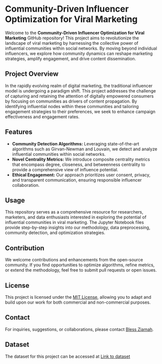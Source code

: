 # Community-Driven Influencer Optimization for Viral Marketing

Welcome to the **Community-Driven Influencer Optimization for Viral Marketing** GitHub repository! This project aims to revolutionize the landscape of viral marketing by harnessing the collective power of influential communities within social networks. By moving beyond individual influencers, we explore how community dynamics can reshape marketing strategies, amplify engagement, and drive content dissemination.

## Project Overview

In the rapidly evolving realm of digital marketing, the traditional influencer model is undergoing a paradigm shift. This project addresses the challenge of capturing and retaining the attention of digitally empowered consumers by focusing on communities as drivers of content propagation. By identifying influential nodes within these communities and tailoring engagement strategies to their preferences, we seek to enhance campaign effectiveness and engagement rates.

## Features

- **Community Detection Algorithms:** Leveraging state-of-the-art algorithms such as Girvan-Newman and Louvain, we detect and analyze influential communities within social networks.
- **Novel Centrality Metrics:** We introduce composite centrality metrics that encompass degree, closeness, and betweenness centrality to provide a comprehensive view of influence potential.
- **Ethical Engagement:** Our approach prioritizes user consent, privacy, and transparent communication, ensuring responsible influencer collaboration.


## Usage

This repository serves as a comprehensive resource for researchers, marketers, and data enthusiasts interested in exploring the potential of influential communities in viral marketing. The Jupyter Notebook files provide step-by-step insights into our methodology, data preprocessing, community detection, and optimization strategies.

## Contribution

We welcome contributions and enhancements from the open-source community. If you find opportunities to optimize algorithms, refine metrics, or extend the methodology, feel free to submit pull requests or open issues.

## License

This project is licensed under the [MIT License](LICENSE), allowing you to adapt and build upon our work for both commercial and non-commercial purposes.

## Contact

For inquiries, suggestions, or collaborations, please contact [Bless Ziamah](mailto:tziamah1@gmail.com).

## Dataset
The dataset for this project can be accessed at [Link to dataset](https://drive.google.com/file/d/1Hq8Ggu0uvvFt9HXF28KNSyIMLymVecZP/view?usp=drive_link)
